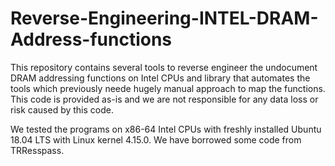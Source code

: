 # Reverse-Engineering-INTEL-DRAM-Address-functions

This repository contains several tools to reverse engineer the undocument DRAM addressing functions on Intel CPUs and library that automates the tools which previously neede hugely manual approach to map the functions. This code is provided as-is and we are not responsible for any data loss or risk caused by this code.

We tested the programs on x86-64 Intel CPUs with freshly installed Ubuntu 18.04 LTS with Linux kernel 4.15.0. We have borrowed some code from TRResspass.
